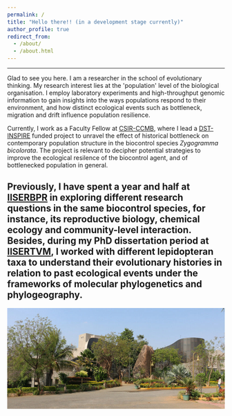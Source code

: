 ```yaml
---
permalink: /
title: "Hello there!! (in a development stage currently)"
author_profile: true
redirect_from: 
  - /about/
  - /about.html
---
```



------
Glad to see you here. I am a researcher in the school of evolutionary thinking. My research interest lies at the 'population' level of the biological organisation. I employ laboratory experiments and high-throughput genomic information to gain insights into the ways populations respond to their environment, and how distinct ecological events such as bottleneck, migration and drift influence population resilience. 

Currently, I work as a Faculty Fellow at [CSIR-CCMB](https://ccmb.res.in), where I lead a [DST-INSPIRE](https://www.online-inspire.gov.in/) funded project to unravel the effect of historical bottleneck on contemporary population structure in the biocontrol species *Zygogramma bicolorata*. The project is relevant to decipher potential strategies to improve the ecological resilence of the biocontrol agent, and of bottlenecked population in general.

Previously, I have spent a year and half at [IISERBPR](https://iiserbpr.ac.in) in exploring different research questions in the same biocontrol species, for instance, its reproductive biology, chemical ecology and community-level interaction. Besides, during my PhD dissertation period at [IISERTVM](https://iisertvm.ac.in), I worked with different lepidopteran taxa to understand their evolutionary histories in relation to past ecological events under the frameworks of molecular phylogenetics and phylogeography.
------

![Lacones image](/images/lacones.jpg)
